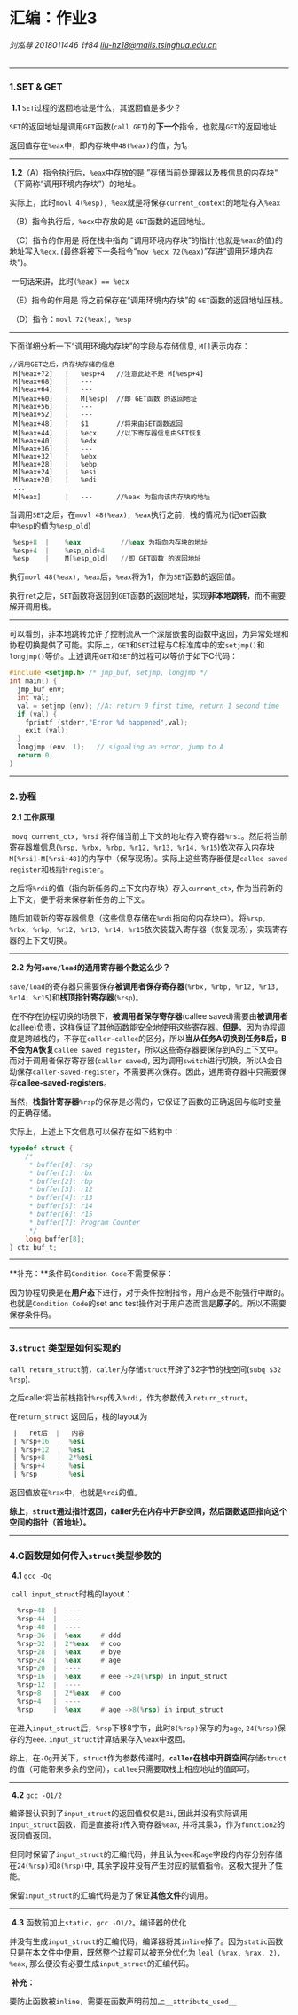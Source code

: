 # 汇编：作业3

###### 刘泓尊  2018011446  计84  liu-hz18@mails.tsinghua.edu.cn

------

### 1.SET & GET

​	**1.1** `SET`过程的返回地址是什么，其返回值是多少？

​	`SET`的返回地址是调用`GET`函数(`call GET`)的**下一个**指令，也就是`GET`的返回地址

​	返回值存在`%eax`中，即内存块中`48(%eax)`的值，为1。

------

​	**1.2**（A）指令执行后，`%eax`中存放的是 ”存储当前处理器以及栈信息的内存块“ （下简称“调用环境内存块”）的地址。

​					实际上，此时`movl 4(%esp), %eax`就是将保存`current_context`的地址存入`%eax`

​		（B）指令执行后，`%ecx`中存放的是 `GET`函数的返回地址。

​		（C）指令的作用是 将在栈中指向 “调用环境内存块”的指针(也就是`%eax`的值)的地址写入`%ecx`. (最终将被下一条指令“`mov %ecx 72(%eax)`”存进“调用环境内存块”)。

​				 一句话来讲，此时`(%eax) == %ecx`

​		（E）指令的作用是 将之前保存在“调用环境内存块”的 `GET`函数的返回地址压栈。

​		（D）指令：`movl 72(%eax), %esp`

------

下面详细分析一下“调用环境内存块”的字段与存储信息, `M[]`表示内存：

```assembly
//调用GET之后，内存块存储的信息
 M[%eax+72]   |   %esp+4   //注意此处不是 M[%esp+4]
 M[%eax+68]   |   ---
 M[%eax+64]   |   ---
 M[%eax+60]   |   M[%esp]  //即 GET函数 的返回地址
 M[%eax+56]   |   ---
 M[%eax+52]   |   ---
 M[%eax+48]   |   $1       //将来由SET函数返回
 M[%eax+44]   |   %ecx     //以下寄存器信息由SET恢复
 M[%eax+40]   |   %edx
 M[%eax+36]   |   ---
 M[%eax+32]   |   %ebx
 M[%eax+28]   |   %ebp
 M[%eax+24]   |   %esi
 M[%eax+20]   |   %edi
 ...
 M[%eax]      |   ---      //%eax 为指向该内存块的地址
```

当调用`SET`之后，在`movl 48(%eax), %eax`执行之前，栈的情况为(记`GET`函数中`%esp`的值为`%esp_old`)

```asm
 %esp+8  |    %eax          //%eax 为指向内存块的地址
 %esp+4  |    %esp_old+4
 %esp    |    M[%esp_old]   //即 GET函数 的返回地址
```

执行`movl 48(%eax), %eax`后，`%eax`将为1，作为`SET`函数的返回值。

执行`ret`之后，`SET`函数将返回到`GET`函数的返回地址，实现**非本地跳转**，而不需要解开调用栈。

------

可以看到，非本地跳转允许了控制流从一个深层嵌套的函数中返回，为异常处理和协程切换提供了可能。实际上，`GET`和`SET`过程与C标准库中的宏`setjmp()`和`longjmp()`等价。上述调用`GET`和`SET`的过程可以等价于如下C代码：

```C
#include <setjmp.h> /* jmp_buf, setjmp, longjmp */
int main() {
  jmp_buf env;
  int val;
  val = setjmp (env); //A: return 0 first time, return 1 second time
  if (val) {
    fprintf (stderr,"Error %d happened",val);
    exit (val);
  }
  longjmp (env, 1);   // signaling an error, jump to A
  return 0;
}
```

------

### 2.协程

​	**2.1 工作原理**

​	`movq current_ctx, %rsi` 将存储当前上下文的地址存入寄存器`%rsi`。然后将当前寄存器堆信息(`%rsp, %rbx, %rbp, %r12, %r13, %r14, %r15`)依次存入内存块`M[%rsi]-M[%rsi+48]`的内存中（保存现场）。实际上这些寄存器便是`callee saved register`和`栈指针register`。

​	之后将`%rdi`的值（指向新任务的上下文内存块）存入`current_ctx`, 作为当前新的上下文，便于将来保存新任务的上下文。

​	随后加载新的寄存器信息（这些信息存储在`%rdi`指向的内存块中）。将`%rsp, %rbx, %rbp, %r12, %r13, %r14, %r15`依次装载入寄存器（恢复现场），实现寄存器的上下文切换。

------

​	**2.2 为何`save/load`的通用寄存器个数这么少？**

​	`save/load`的寄存器只需要保存**被调用者保存寄存器**(`%rbx, %rbp, %r12, %r13, %r14, %r15`)和**栈顶指针寄存器**(`%rsp`)。

​	在不存在协程切换的场景下，**被调用者保存寄存器**(callee saved)需要由**被调用者**(callee)负责，这样保证了其他函数能安全地使用这些寄存器。**但是**，因为协程调度是跨越栈的，不存在`caller-callee`的区分，所以**当从任务A切换到任务B后，B不会为A恢复**`callee saved register`，所以这些寄存器要保存到A的上下文中。而对于调用者保存寄存器(`caller saved`), 因为调用`switch`进行切换，所以A会自动保存`caller-saved-register`，不需要再次保存。因此，通用寄存器中只需要保存**callee-saved-registers**。

​	当然，**栈指针寄存器**`%rsp`的保存是必需的，它保证了函数的正确返回与临时变量的正确存储。

实际上，上述上下文信息可以保存在如下结构中：

```C
typedef struct {
    /*
     * buffer[0]: rsp
     * buffer[1]: rbx
     * buffer[2]: rbp
     * buffer[3]: r12
     * buffer[4]: r13
     * buffer[5]: r14
     * buffer[6]: r15
     * buffer[7]: Program Counter
     */
    long buffer[8];
} ctx_buf_t;
```

------

**补充：**条件码`Condition Code`不需要保存：

​		因为协程切换是在**用户态**下进行，对于条件控制指令，用户态是不能强行中断的。也就是`Condition Code`的set and test操作对于用户态而言是**原子**的。所以不需要保存条件码。

------

### 3.`struct` 类型是如何实现的

`call return_struct`前，`caller`为存储`struct`开辟了32字节的栈空间(`subq $32 %rsp`).

之后caller将当前栈指针`%rsp`传入`%rdi`，作为参数传入`return_struct`。

在`return_struct` 返回后，栈的layout为

```asm
 |   ret后  |   内容  
 | %rsp+16  |  %esi
 | %rsp+12  |  %esi
 | %rsp+8   |  2*%esi
 | %rsp+4   |  %esi
 | %rsp     |  %esi
```

返回值放在`%rax`中，也就是`%rdi`的值。

**综上，`struct`通过指针返回，caller先在内存中开辟空间，然后函数返回指向这个空间的指针（首地址）。**

------

### 4.C函数是如何传入`struct`类型参数的

​	**4.1** `gcc -Og`

​	`call input_struct`时栈的layout：

```asm
  %rsp+48  |  ----
  %rsp+44  |  ----
  %rsp+40  |  ----
  %rsp+36  |  %eax     # ddd
  %rsp+32  |  2*%eax   # coo
  %rsp+28  |  %eax     # bye
  %rsp+24  |  %eax     # age
  %rsp+20  |  ----
  %rsp+16  |  %eax     # eee ->24(%rsp) in input_struct
  %rsp+12  |  ----
  %rsp+8   |  2*%eax   # coo
  %rsp+4   |  ----
  %rsp     |  %eax     # age ->8(%rsp) in input_struct
```

在进入`input_struct`后，`%rsp`下移8字节，此时`8(%rsp)`保存的为`age`, `24(%rsp)`保存的为`eee`. `input_struct`计算结果存入`%eax`中返回。

综上，在`-Og`开关下，`struct`作为参数传递时，**`caller`在栈中开辟空间**存储`struct`的值（可能带来多余的空间），`callee`只需要取栈上相应地址的值即可。

------

​	**4.2** `gcc -O1/2`

​	编译器认识到了`input_struct`的返回值仅仅是`3i`, 因此并没有实际调用`input_struct`函数，而是直接将`i`传入寄存器`%eax`, 并将其乘3，作为`function2`的返回值返回。

​	但同时保留了`input_struct`的汇编代码，并且认为`eee`和`age`字段的内存分别存储在`24(%rsp)`和`8(%rsp)`中, 其余字段并没有产生对应的赋值指令。这极大提升了性能。

​	保留`input_struct`的汇编代码是为了保证**其他文件**的调用。

------

​	**4.3** 函数前加上`static`，`gcc -O1/2`。编译器的优化

​	并没有生成`input_struct`的汇编代码，编译器将其`inline`掉了。因为`static`函数只是在本文件中使用，既然整个过程可以被充分优化为 `leal (%rax, %rax, 2), %eax`, 那么便没有必要生成`input_struct`的汇编代码。

​	**补充：**

​	要防止函数被`inline`，需要在函数声明前加上`__attribute_used__`